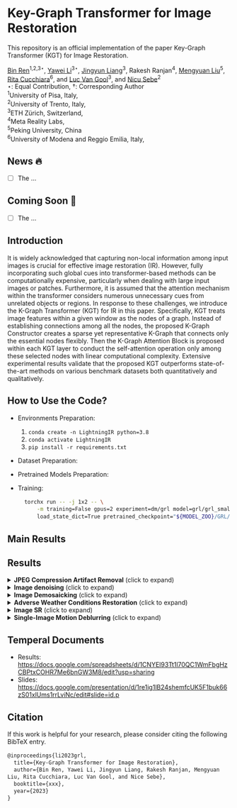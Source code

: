 # Key-Graph Transformer for Image Restoration
This repository is an official implementation of the paper Key-Graph Transformer (KGT) for Image Restoration.

[Bin Ren](https://scholar.google.com/citations?hl=en&user=Md9maLYAAAAJ)<sup>1,2,3</sup>$^\star$, [Yawei Li](https://scholar.google.com/citations?user=IFLsTGsAAAAJ&hl=en)<sup>3</sup>$^\star$, [Jingyun Liang](https://scholar.google.com/citations?user=3-Hz9BgAAAAJ&hl=en)<sup>3</sup>, Rakesh Ranjan<sup>4</sup>, [Mengyuan Liu](https://scholar.google.com/citations?hl=en&user=woX_4AcAAAAJ)<sup>5</sup>, [Rita Cucchiara](https://scholar.google.com/citations?user=OM3sZEoAAAAJ&hl=en)<sup>6</sup>, and [Luc Van Gool](https://scholar.google.com/citations?user=TwMib_QAAAAJ&hl=en)<sup>3</sup>, and [Nicu Sebe](https://scholar.google.com/citations?user=stFCYOAAAAAJ&hl=en)<sup>2</sup> <br>
$\star$: Equal Contribution, $\dagger$: Corresponding Author <br>
<sup>1</sup>University of Pisa, Italy, <br>
<sup>2</sup>University of Trento, Italy, <br> 
<sup>3</sup>ETH Zürich, Switzerland, <br>
<sup>4</sup>Meta Reality Labs, <br>
<sup>5</sup>Peking University, China <br>
<sup>6</sup>University of Modena and Reggio Emilia, Italy, <br>



## News :fire:
- [ ] The ...

## Coming Soon :t-rex:
- [ ] The ...

## Introduction
It is widely acknowledged that capturing non-local information among input images is crucial for effective image restoration (IR). 
However, fully incorporating such global cues into transformer-based methods can be computationally expensive, particularly when dealing with large input images or patches. 
Furthermore, it is assumed that the attention mechanism within the transformer considers numerous unnecessary cues from unrelated objects or regions. In response to these challenges, we introduce the K-Graph Transformer (KGT) for IR in this paper. Specifically, KGT treats image features within a given window as the nodes of a graph. 
Instead of establishing connections among all the nodes, the proposed K-Graph Constructor creates a sparse yet representative K-Graph that connects only the essential nodes flexibly. 
Then the K-Graph Attention Block is proposed within each KGT layer to conduct the self-attention operation only among these selected nodes with linear computational complexity.
Extensive experimental results validate that the proposed KGT outperforms state-of-the-art methods on various benchmark datasets both quantitatively and qualitatively.

## How to Use the Code?
- Environments Preparation:
  1. `conda create -n LightningIR python=3.8`
  2. `conda activate LightningIR`
  3. `pip install -r requirements.txt`
- Dataset Preparation:
- Pretrained Models Preparation:

- Training: 
  ```bash
    torchx run -- -j 1x2 -- \
        -m training=False gpus=2 experiment=dm/grl model=grl/grl_small \
        load_state_dict=True pretrained_checkpoint="${MODEL_ZOO}/GRL/dm_grl_small.ckpt"
  ```

## Main Results


## Results
<details>
<summary><strong>JPEG Compression Artifact Removal</strong> (click to expand) </summary>
<img src = "./figs/jpeg_car_grayscale.png" width=2000>
<img src = "./figs/jpeg_car_color.png" width=2000> 
</details>


<details>
<summary><strong>Image denoising</strong> (click to expand) </summary>

<img src = "./figs/color_grayscale_denoising.png" width=2000> 
</details>


<details>
<summary><strong>Image Demosaicking</strong> (click to expand) </summary>

<img src = "./figs/demosaicking.png" width=1000> 
</details>


<details>
<summary><strong>Adverse Weather Conditions Restoration</strong> (click to expand) </summary>

<img src = "./figs/adverse_weather_conditions.png" width=1000> 
</details>


<details>
<summary><strong>Image SR</strong> (click to expand) </summary>

<img src = "./figs/sr.png" width=2000> 
</details>

<details>
<summary><strong>Single-Image Motion Deblurring</strong> (click to expand) </summary>

<img src = "./figs/deblurring.png" width=1000> 
</details>

## Temperal Documents
- Results: https://docs.google.com/spreadsheets/d/1CNYEl93Tt1l70QC1WmFbgHzCBPtxCOHR7Me6bnGW3M8/edit?usp=sharing
- Slides: https://docs.google.com/presentation/d/1re1ig1lB24shemfcUK5F1buk66zS01xlUms1rrLviNc/edit#slide=id.p 

## Citation

If this work is helpful for your research, please consider citing the following BibTeX entry.

```
@inproceedings{li2023grl,
  title={Key-Graph Transformer for Image Restoration},
  author={Bin Ren, Yawei Li, Jingyun Liang, Rakesh Ranjan, Mengyuan Liu, Rita Cucchiara, Luc Van Gool, and Nice Sebe},
  booktitle={xxx},
  year={2023}
}
```
